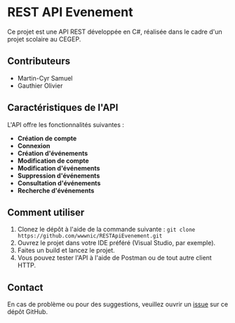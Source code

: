 # REST API Evenement

Ce projet est une API REST développée en C#, réalisée dans le cadre d'un projet scolaire au CEGEP.

## Contributeurs

* Martin-Cyr Samuel
* Gauthier Olivier

## Caractéristiques de l'API

L'API offre les fonctionnalités suivantes :

- **Création de compte**
- **Connexion**
- **Création d'événements**
- **Modification de compte**
- **Modification d'événements**
- **Suppression d'événements**
- **Consultation d'événements**
- **Recherche d'événements**

## Comment utiliser

1. Clonez le dépôt à l'aide de la commande suivante : `git clone https://github.com/wwwnic/RESTApiEvenement.git`
2. Ouvrez le projet dans votre IDE préféré (Visual Studio, par exemple).
3. Faites un build et lancez le projet.
4. Vous pouvez tester l'API à l'aide de Postman ou de tout autre client HTTP.

## Contact

En cas de problème ou pour des suggestions, veuillez ouvrir un [issue](https://github.com/wwwnic/RESTApiEvenement/issues) sur ce dépôt GitHub.
